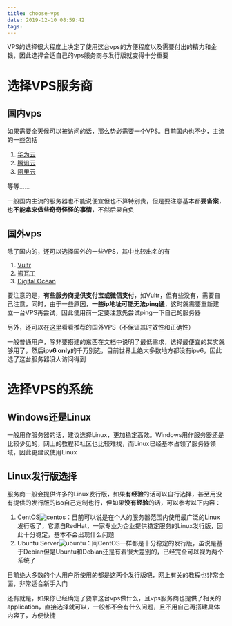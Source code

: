 ```yaml
---
title: choose-vps
date: 2019-12-10 08:59:42
tags:
---
```

VPS的选择很大程度上决定了使用这台vps的方便程度以及需要付出的精力和金钱，因此选择合适自己的vps服务商与发行版就变得十分重要

<!--more-->

# 选择VPS服务商

## 国内vps

如果需要全天候可以被访问的话，那么势必需要一个VPS。目前国内也不少，主流的一些包括

1. [华为云](https://intl.huaweicloud.com/zh-cn/)
2. [腾讯云](https://cloud.tencent.com/)
3. [阿里云](https://www.aliyun.com/)

等等……

一般国内主流的服务器也不能说便宜但也不算特别贵，但是要注意基本都**要备案**，也**不能拿来做些奇奇怪怪的事情**，不然后果自负

## 国外vps

除了国内的，还可以选择国外的一些VPS，其中比较出名的有

1. [Vultr](https://www.vultr.com/)
2. [搬瓦工](https://bandwagonhost.com/)
3. [Digital Ocean](https://www.digitalocean.com/)

要注意的是，**有些服务商提供支付宝或微信支付**，如Vultr，但有些没有，需要自己注意，同时，由于一些原因，**一些ip地址可能无法ping通**，这时就需要重新建立一台VPS再尝试，因此使用前一定要注意先尝试ping一下自己的服务器

另外，还可以在[这里](https://www.10besty.com/best-vps-hosting-services/)看看推荐的国外VPS（不保证其时效性和正确性）

一般普通用户，除非要搭建的东西在文档中说明了最低需求，选择最便宜的其实就够用了，然后**ipv6 only**的千万别选，目前世界上绝大多数地方都没有ipv6，因此选了这台服务器没人访问得到

# 选择VPS的系统

## Windows还是Linux

一般用作服务器的话，建议选择Linux，更加稳定高效。Windows用作服务器还是比较少见的，网上的教程和社区也比较难找，而Linux已经基本占领了服务器领域，因此更建议使用Linux

## Linux发行版选择

服务商一般会提供许多的Linux发行版，如果**有经验**的话可以自行选择，甚至用没有提供的发行版的iso自己定制也行，但如果**没有经验**的话，可以参考以下内容：

1. CentOS![centos](https://i.loli.net/2019/11/04/sm1NDV3Yalr6byQ.png)：目前可以说是在个人的服务器范围内使用最广泛的Linux发行版了，它源自RedHat，一家专业为企业提供稳定服务的Linux发行版，因此十分稳定，基本不会出现什么问题
2. Ubuntu Server![ubuntu](https://i.loli.net/2019/11/04/afdP1RBeozynFuH.png)：同CentOS一样都是十分稳定的发行版，虽说是基于Debian但是Ubuntu和Debian还是有着很大差别的，已经完全可以视为两个系统了

目前绝大多数的个人用户所使用的都是这两个发行版吧，网上有关的教程也非常全面，非常适合新手入门

还有就是，如果你已经确定了要拿这台vps做什么，且vps服务商也提供了相关的application，直接选择就可以，一般都不会有什么问题，且不用自己再搭建具体内容了，方便快捷
